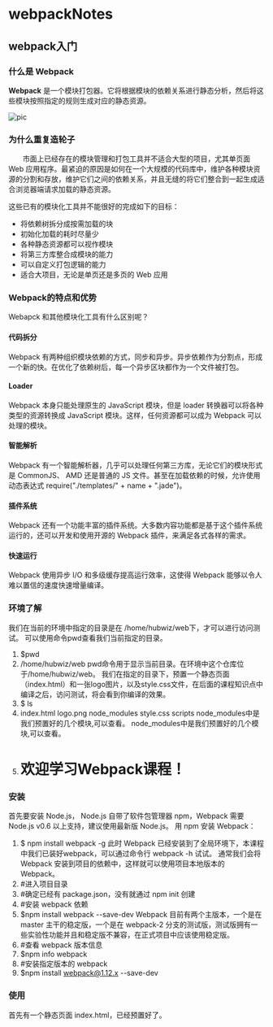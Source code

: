 # webpackNotes
## webpack入门
### 什么是 Webpack
**Webpack** 是一个模块打包器。它将根据模块的依赖关系进行静态分析，然后将这些模块按照指定的规则生成对应的静态资源。


![pic](http://a2.qpic.cn/psb?/V140svQu3Og1b3/vMAY0ftCgZawLAOgDNHr*3M5*QK6*Cj8HYTAVNvyDNE!/b/dGwBAAAAAAAA&bo=tQJBAbUCQQEDCSw!&rf=viewer_4)


### 为什么重复造轮子
  　　市面上已经存在的模块管理和打包工具并不适合大型的项目，尤其单页面 Web 应用程序。最紧迫的原因是如何在一个大规模的代码库中，维护各种模块资源的分割和存放，维护它们之间的依赖关系，并且无缝的将它们整合到一起生成适合浏览器端请求加载的静态资源。
    
    
这些已有的模块化工具并不能很好的完成如下的目标：

- 将依赖树拆分成按需加载的块
- 初始化加载的耗时尽量少
- 各种静态资源都可以视作模块
- 将第三方库整合成模块的能力
- 可以自定义打包逻辑的能力
- 适合大项目，无论是单页还是多页的 Web 应用


### Webpack的特点和优势
Webapck 和其他模块化工具有什么区别呢？
#### 代码拆分
Webpack 有两种组织模块依赖的方式，同步和异步。异步依赖作为分割点，形成一个新的快。在优化了依赖树后，每一个异步区块都作为一个文件被打包。
#### Loader
Webpack 本身只能处理原生的 JavaScript 模块，但是 loader 转换器可以将各种类型的资源转换成 JavaScript 模块。这样，任何资源都可以成为 Webpack 可以处理的模块。
#### 智能解析
Webpack 有一个智能解析器，几乎可以处理任何第三方库，无论它们的模块形式是 CommonJS、 AMD 还是普通的 JS 文件。甚至在加载依赖的时候，允许使用动态表达式 require("./templates/" + name + ".jade")。
#### 插件系统
Webpack 还有一个功能丰富的插件系统。大多数内容功能都是基于这个插件系统运行的，还可以开发和使用开源的 Webpack 插件，来满足各式各样的需求。
#### 快速运行
Webpack 使用异步 I/O 和多级缓存提高运行效率，这使得 Webpack 能够以令人难以置信的速度快速增量编译。
### 环境了解
我们在当前的环境中指定的目录是在 /home/hubwiz/web下，才可以进行访问测试。
可以使用命令pwd查看我们当前指定的目录。
1. $pwd
2. /home/hubwiz/web
pwd命令用于显示当前目录。在环境中这个仓库位于/home/hubwiz/web。
我们在指定的目录下，预置一个静态页面（index.html）和一张logo图片，以及style.css文件，在后面的课程知识点中编译之后，访问测试，将会看到你编译的效果。
1. $ ls
2. index.html logo.png node_modules style.css scripts
node_modules中是我们预置好的几个模块,可以查看。
node_modules中是我们预置好的几个模块,可以查看。
1. <h1>欢迎学习Webpack课程！</h1>
### 安装
首先要安装 Node.js， Node.js 自带了软件包管理器 npm，Webpack 需要 Node.js v0.6 以上支持，建议使用最新版 Node.js。
用 npm 安装 Webpack：
1. $ npm install webpack -g
此时 Webpack 已经安装到了全局环境下，本课程中我们已装好webpack，可以通过命令行 webpack -h 试试。
通常我们会将 Webpack 安装到项目的依赖中，这样就可以使用项目本地版本的 Webpack。
1. #进入项目目录
2. #确定已经有 package.json，没有就通过 npm init 创建
3. #安装 webpack 依赖
4. $npm install webpack --save-dev
Webpack 目前有两个主版本，一个是在 master 主干的稳定版，一个是在 webpack-2 分支的测试版，测试版拥有一些实验性功能并且和稳定版不兼容，在正式项目中应该使用稳定版。
1. #查看 webpack 版本信息
2. $npm info webpack
3. #安装指定版本的 webpack
4. $npm install webpack@1.12.x --save-dev
### 使用
首先有一个静态页面 index.html，已经预置好了。
    <!-- index.html -->
<html>
<head>
  <meta charset="utf-8">
</head>
<body>
  <script src="bundle.js"></script>
</body>
</html>


